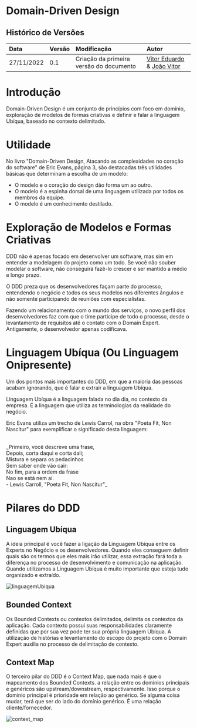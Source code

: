 # Domain-Driven Design

## Histórico de Versões

| Data | Versão | Modificação | Autor |
| :- | :- | :- | :- |
| 27/11/2022 | 0.1    | Criação da primeira versão do documento | [Vitor Eduardo](https://github.com/vitorekr) & [João Vitor](https://github.com/jvsdurso) |

# Introdução

Domain-Driven Design é um conjunto de princípios com foco em domínio, exploração de modelos de formas criativas e definir e falar a linguagem Ubíqua, baseado no contexto delimitado.

# Utilidade

No livro "Domain-Driven Design, Atacando as complexidades no coração do software" de Eric Evans, página 3, são destacadas três utilidades básicas que determinam a escolha de um modelo:

* O modelo e o coração do design dão forma um ao outro.
* O modelo é a espinha dorsal de uma linguagem utilizada por todos os membros da equipe.
* O modelo é um conhecimento destilado.

# Exploração de Modelos e Formas Criativas

DDD não é apenas focado em desenvolver um software, mas sim em entender a modelagem do projeto como um todo.
Se você não souber modelar o software, não conseguirá fazê-lo crescer e ser mantido a médio e longo prazo.

O DDD preza que os desenvolvedores façam parte do processo, entendendo o negócio e todos os seus modelos nos diferentes ângulos e não somente participando de reuniões com especialistas.

Fazendo um relacionamento com o mundo dos serviços, o novo perfil dos desenvolvedores faz com que o time participe de todo o processo, desde o levantamento de requisitos até o contato com o Domain Expert. Antigamente, o desenvolvedor apenas codificava.

# Linguagem Ubíqua (Ou Linguagem Onipresente)
Um dos pontos mais importantes do DDD, em que a maioria das pessoas acabam ignorando, que é falar e extrair a linguagem Ubíqua.

Linguagem Ubíqua é a linguagem falada no dia dia, no contexto da empresa. É a linguagem que utiliza as terminologias da realidade do negócio.

Eric Evans utiliza um trecho de Lewis Carrol, na obra "Poeta Fit, Non Nascitur" para exemplificar o significado desta linguagem:

<br>
_Primeiro, você descreve uma frase,</br>
Depois, corta daqui e corta dali;</br>
Mistura e separa os pedacinhos</br>
Sem saber onde vão cair:</br>
No fim, para a ordem da frase</br>
Nao se está nem aí.</br>
 - Lewis Carroll, "Poeta Fit, Non Nascitur"_</br>

# Pilares do DDD

## Linguagem Ubíqua
A ideia principal é você fazer a ligação da Linguagem Ubíqua entre os Experts no Negócio e os desenvolvedores. Quando eles conseguem definir quais são os termos que eles mais irão utilizar, essa extração fará toda a diferença no processo de desenvolvimento e comunicação na aplicação. Quando utilizamos a Linguagem Ubíqua é muito importante que esteja tudo organizado e extraído.

![linguagemUbiqua](https://user-images.githubusercontent.com/56610229/204137169-950b8947-0c28-4248-b6dd-3af9f2f8591f.png)

## Bounded Context

Os Bounded Contexts ou contextos delimitados, delimita os contextos da aplicação. Cada contexto possui suas responsabilidades claramente definidas que por sua vez pode ter sua própria linguagem Ubíqua. A utilização de histórias e levantamento do escopo do projeto com o Domain Expert auxilia no processo de delimitação de contexto.

## Context Map

O terceiro pilar do DDD é o Context Map, que nada mais é que o mapeamento dos Bounded Contexts.
a relação entre os domínios principais e genéricos são upstream/downstream, respectivamente. Isso porque o domínio principal é prioridade em relação ao genérico. Se alguma coisa mudar, terá que ser do lado do domínio genérico. É uma relação cliente/fornecedor.

![context_map](https://user-images.githubusercontent.com/56610229/204137183-00840c33-7a46-4866-9385-ae39c51a915d.png)





